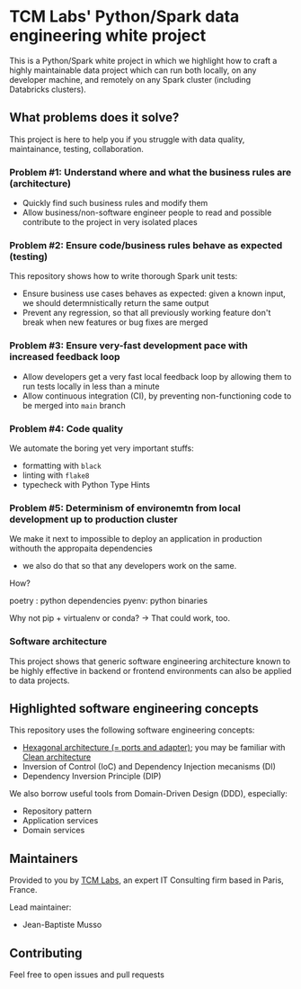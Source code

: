 # TCM Labs' Python/Spark data engineering white project

This is a Python/Spark white project in which we highlight how to craft a highly maintainable data project which can run both locally, on any developer machine, and remotely on any Spark cluster (including Databricks clusters).

## What problems does it solve?

This project is here to help you if you struggle with data quality, maintainance, testing, collaboration.

### Problem #1: Understand where and what the business rules are (architecture)

- Quickly find such business rules and modify them
- Allow business/non-software engineer people to read and possible contribute to the project in very isolated places

### Problem #2: Ensure code/business rules behave as expected (testing)

This repository shows how to write thorough Spark unit tests:

- Ensure business use cases behaves as expected: given a known input, we should determnistically return the same output
- Prevent any regression, so that all previously working feature don't break when new features or bug fixes are merged

### Problem #3: Ensure very-fast development pace with increased feedback loop

- Allow developers get a very fast local feedback loop by allowing them to run tests locally in less than a minute
- Allow continuous integration (CI), by preventing non-functioning code to be merged into `main` branch

### Problem #4: Code quality

We automate the boring yet very important stuffs:

- formatting with `black`
- linting with `flake8`
- typecheck with Python Type Hints

### Problem #5: Determinism of environemtn from local development up to production cluster

We make it next to impossible to deploy an application in production withouth the appropaita dependencies

- we also do that so that any developers work on the same.

How?

poetry : python dependencies
pyenv: python binaries

Why not pip + virtualenv or conda?
-> That could work, too.

### Software architecture

This project shows that generic software engineering architecture known to be highly effective in backend or frontend environments can also be applied to data projects.

## Highlighted software engineering concepts

This repository uses the following software engineering concepts:

- [Hexagonal architecture (= ports and adapter)](https://alistair.cockburn.us/hexagonal-architecture); you may be familiar with [Clean architecture](https://blog.cleancoder.com/uncle-bob/2012/08/13/the-clean-architecture.html)
- Inversion of Control (IoC) and Dependency Injection mecanisms (DI)
- Dependency Inversion Principle (DIP)

We also borrow useful tools from Domain-Driven Design (DDD), especially:

- Repository pattern
- Application services
- Domain services

## Maintainers

Provided to you by [TCM Labs](https://www.tcmlabs.fr/), an expert IT Consulting firm based in Paris, France.

Lead maintainer:

- Jean-Baptiste Musso

## Contributing

Feel free to open issues and pull requests
